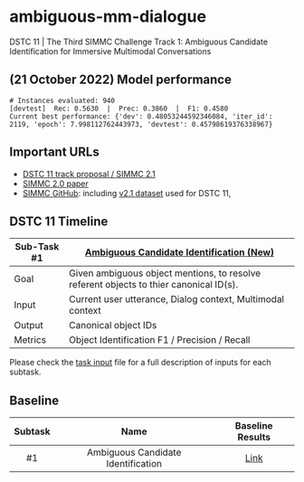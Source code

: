 # ambiguous-mm-dialogue
DSTC 11 | The Third SIMMC Challenge Track 1: Ambiguous Candidate Identification for Immersive Multimodal Conversations

## (21 October 2022) Model performance

```
# Instances evaluated: 940
[devtest]  Rec: 0.5630  |  Prec: 0.3860  |  F1: 0.4580
Current best performance: {'dev': 0.48053244592346084, 'iter_id': 2119, 'epoch': 7.998112762443973, 'devtest': 0.45798619376338967}
```

## Important URLs
- [DSTC 11 track proposal / SIMMC 2.1](https://drive.google.com/file/d/1_Tdl7CXm71gqlWutbOe0e8O1hhiycsQf/view)
- [SIMMC 2.0 paper](https://arxiv.org/abs/2104.08667)
- [SIMMC GitHub](https://github.com/facebookresearch/simmc2): including [v2.1 dataset](https://github.com/facebookresearch/simmc2/tree/main/data) used for DSTC 11, 

## DSTC 11 Timeline

| Sub-Task #1 | [Ambiguous Candidate Identification (New)](model/ambiguous_candidates) |
|---------|---------------------------------------------------------------------------------------------------------------------------------------|
| Goal | Given ambiguous object mentions, to resolve referent objects to thier canonical ID(s). |
| Input | Current user utterance, Dialog context, Multimodal context |
| Output |  Canonical object IDs |
| Metrics | Object Identification F1 / Precision / Recall |

Please check the [task input](https://github.com/facebookresearch/simmc2/blob/main/TASK_INPUTS.md) file for a full description of inputs for each subtask.

## Baseline

| Subtask | Name | Baseline Results | 
| :--: | :--: | :--: |
| #1 | Ambiguous Candidate Identification | [Link](https://github.com/facebookresearch/simmc2/blob/main/model/ambiguous_candidates#performance-on-simmc-21) |
